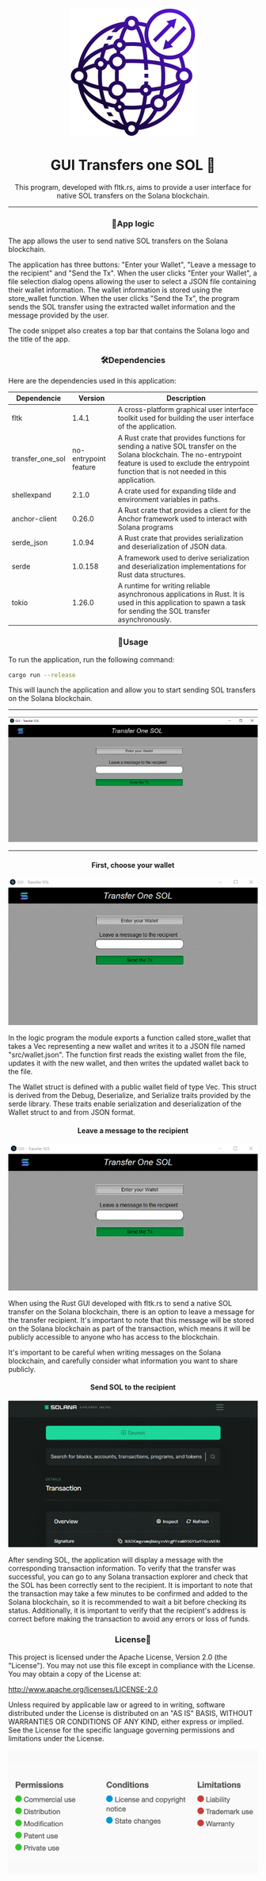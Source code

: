 <div align="center">

  ![icon](src/icon.png)

  <h1>GUI Transfers one SOL 🌟

</h1>

  This program, developed with fltk.rs, aims to provide a user interface for native SOL transfers on the Solana blockchain.
</div>

---

<h3 align="center">📝App logic</h3>

The app allows the user to send native SOL transfers on the Solana blockchain.

The application has three buttons: "Enter your Wallet", "Leave a message to the recipient" and "Send the Tx". When the user clicks "Enter your Wallet", a file selection dialog opens allowing the user to select a JSON file containing their wallet information. The wallet information is stored using the store_wallet function. When the user clicks "Send the Tx", the program sends the SOL transfer using the extracted wallet information and the message provided by the user.

The code snippet also creates a top bar that contains the Solana logo and the title of the app.

<h3 align="center">🛠️Dependencies</h3>

Here are the dependencies used in this application:

| Dependencie   | Version  | Description                         |
| --------- | -------- | ----------------------------------- |
| fltk     | 1.4.1    | A cross-platform graphical user interface toolkit used for building the user interface of the application.                      |
| transfer_one_sol | no-entrypoint feature | A Rust crate that provides functions for sending a native SOL transfer on the Solana blockchain. The no-entrypoint feature is used to exclude the entrypoint function that is not needed in this application. |
| shellexpand | 2.1.0 | A crate used for expanding tilde and environment variables in paths. |
| anchor-client | 0.26.0 | A Rust crate that provides a client for the Anchor framework used to interact with Solana programs |
| serde_json | 1.0.94 | A Rust crate that provides serialization and deserialization of JSON data. |
| serde | 1.0.158 | A framework used to derive serialization and deserialization implementations for Rust data structures. |
| tokio | 1.26.0 | A runtime for writing reliable asynchronous applications in Rust. It is used in this application to spawn a task for sending the SOL transfer asynchronously. |

<h3 align="center">🚀Usage</h3>

To run the application, run the following command:

```bash
cargo run --release
```
This will launch the application and allow you to start sending SOL transfers on the Solana blockchain.

---

![transfer-one-sol-gui](src/transfer-one-sol-gui.png)

---
<div align="center">
<h4>First, choose your wallet</h4>

![save_wallet](src/save_wallet.gif)

</div>

In the logic program the module exports a function called store_wallet that takes a Vec<u8> representing a new wallet and writes it to a JSON file named "src/wallet.json". The function first reads the existing wallet from the file, updates it with the new wallet, and then writes the updated wallet back to the file.

The Wallet struct is defined with a public wallet field of type Vec<u8>. This struct is derived from the Debug, Deserialize, and Serialize traits provided by the serde library. These traits enable serialization and deserialization of the Wallet struct to and from JSON format.

<div align="center">

<h4>Leave a message to the recipient</h4>

![save_wallet](src/message.gif)

</div>

When using the Rust GUI developed with fltk.rs to send a native SOL transfer on the Solana blockchain, there is an option to leave a message for the transfer recipient. It's important to note that this message will be stored on the Solana blockchain as part of the transaction, which means it will be publicly accessible to anyone who has access to the blockchain.

It's important to be careful when writing messages on the Solana blockchain, and carefully consider what information you want to share publicly.

<div align="center">

<h4>Send SOL to the recipient</h4>

![send_sol](src/send_sol.gif)

</div>

After sending SOL, the application will display a message with the corresponding transaction information. To verify that the transfer was successful, you can go to any Solana transaction explorer and check that the SOL has been correctly sent to the recipient. It is important to note that the transaction may take a few minutes to be confirmed and added to the Solana blockchain, so it is recommended to wait a bit before checking its status. Additionally, it is important to verify that the recipient's address is correct before making the transaction to avoid any errors or loss of funds.

<h3 align="center">License📜</h3>

This project is licensed under the Apache License, Version 2.0 (the "License"). You may not use this file except in compliance with the License. You may obtain a copy of the License at:

http://www.apache.org/licenses/LICENSE-2.0

Unless required by applicable law or agreed to in writing, software distributed under the License is distributed on an "AS IS" BASIS, WITHOUT WARRANTIES OR CONDITIONS OF ANY KIND, either express or implied. See the License for the specific language governing permissions and limitations under the License.

<div align="center">

![license](src/license.png)

</div>
